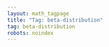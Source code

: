```yaml
---
layout: math_tagpage
title: "Tag: beta-distribution"
tag: beta-distribution
robots: noindex
---
```

